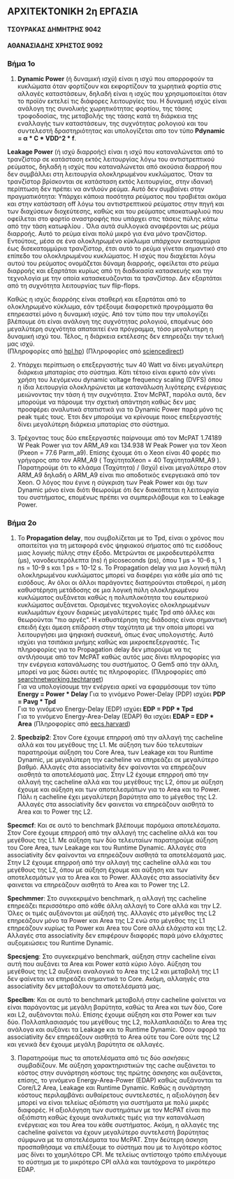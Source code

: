 ## ΑΡΧΙΤΕΚΤΟΝΙΚΗ 2η ΕΡΓΑΣΙΑ  
#### ΤΣΟΥΡΑΚΑΣ ΔΗΜΗΤΡΗΣ 9042  
#### ΑΘΑΝΑΣΙΑΔΗΣ ΧΡΗΣΤΟΣ 9092  

### Βήμα 1ο  
1. **Dynamic Power** (ή δυναμική ισχύ) είναι η ισχύ που απορροφούν τα κυκλώματα όταν φορτίζουν και εκφορτίζουν τα χωρητικά φορτία στις αλλαγές καταστάσεων, δηλαδή είναι η ισχύς που χρησιμοποιείται όταν το προϊόν εκτελεί τις διάφορες λειτουργίες του. Η δυναμική ισχύς είναι ανάλογη της συνολικής χωρητικότητας φορτίου, της τάσης τροφοδοσίας, της μεταβολής της τάσης κατά τη διάρκεια της εναλλαγής των καταστάσεων, της συχνότητας ρολογιού και του συντελεστή δραστηριότητας και υπολογίζεται απο τον τύπο **Pdynamic = α * C * VDD^2 * f**.  

**Leakage Power** (ή ισχύ διαρροής) είναι η ισχύ που καταναλώνεται από το τρανζίστορ σε κατάσταση εκτός λειτουργίας λόγω του αντιστρεπτικού ρεύματος, δηλαδή η ισχύς που καταναλώνεται από ακούσια διαρροή που δεν συμβάλλει στη λειτουργία ολοκληρωμένου κυκλώματος. Όταν τα τρανζίστορ βρίσκονται σε κατάσταση εκτός λειτουργίας, στην ιδανική περίπτωση δεν πρέπει να αντλούν ρεύμα. Αυτό δεν συμβαίνει στην πραγματικότητα: Υπάρχει κάποια ποσότητα ρεύματος που τραβιέται ακόμα και στην κατάσταση off λόγω του αντιστρεπτικού ρεύματος στην πηγή και των διαχύσεων διοχεύτεσης, καθώς και του ρεύματος υποκατωφλιού που οφείλεται στο φορτίο αναστροφής που υπάρχει στις τάσεις πύλης κάτω από την τάση κατωφλίου . Όλα αυτά συλλογικά αναφέρονται ως ρεύμα διαρροής. Αυτό το ρεύμα είναι πολύ μικρό για ένα μόνο τρανζίστορ. Εντούτοις, μέσα σε ένα ολοκληρωμένο κύκλωμα υπάρχουν εκατομμύρια έως δισεκατομμύρια τρανζίστορ, έτσι αυτό το ρεύμα γίνεται σημαντικό στο επίπεδο του ολοκληρωμένου κυκλώματος. Η ισχύς που διαχέεται λόγω αυτού του ρεύματος ονομάζεται δύναμη διαρροής, οφείλεται στο ρεύμα διαρροής και εξαρτάται κυρίως από τη διαδικασία κατασκευής και την τεχνολογία με την οποία κατασκευάζονται τα τρανζίστορ. Δεν εξαρτάται από τη συχνότητα λειτουργίας των flip-flops.  

Καθώς η ισχύς διαρρόης είναι σταθερή και εξαρτάται από το ολοκληρωμένο κύκλωμα, εάν τρέξουμε διαφορετικά προγράμματα θα επηρεαστεί μόνο η δυναμική ισχύς. Από τον τύπο που την υπολογίζει βλέπουμε ότι είναι ανάλογη της συχνότητας ρολογιού, επομένως όσο μεγαλύτερη συχνότητα απαταιτεί ένα πρόγραμμα, τόσο μεγαλυτερη η δυναμική ισχύ του. Τέλος, η διάρκεια εκτέλεσης δεν επηρεάζει την τελική μας ισχύ.  
(Πληροφορίες από [hpl.hp](https://www.hpl.hp.com/research/mcpat/micro09.pdf))
(Πληροφορίες από [sciencedirect](https://www.sciencedirect.com/topics/computer-science/static-power))

2. Υπάρχει περίπτωση ο επεξεργαστής των 40 Watt να δίνει μεγαλύτερη διάρκεια μπαταρίας στο σύστημα. Κάτι τέτοιο είναι εφικτό εάν γίνει χρήση του λεγόμενου dynamic voltage frequency scaling (DVFS) όπου η ίδια λειτουργία ολοκληρώνεται με κατανάλωση λιγότερης ενέργειας μειώνοντας την τάση ή την συχνότητα. Στον McPAT, παρόλα αυτά, δεν μπορούμε να πάρουμε την σχετική απάντηση καθώς δεν μας προσφέρει αναλυτικά στατιστικά για το Dynamic Power παρά μόνο τις peak τιμές τους. Έτσι δεν μπορούμε να κρίνουμε ποιος επεξεργαστής δίνει μεγαλύτερη διάρκεια μπαταρίας στο σύστημα.  

3. Τρέχοντας τους δύο επεξεργαστές παίρνουμε από τον McPAT 1.74189 W Peak Power για τον ARM_A9 και 134.938 W Peak Power για τον Xeon (Pxeon = 77.6 Parm_a9). Επίσης έχουμε ότι ο Xeon είναι 40 φορές πιο γρήγορος απο τον ARM_A9 ( ΤαχύτηταXeon = 40 ΤαχύτηταARM_A9 ). Παρατηρούμε ότι το κλάσμα (Ταχύτητα) / (Ισχύ) είναι μεγαλύτερο στον ARM_A9 δηλαδή ο ARM_A9 είναι πιο αποδοτικός ενεργειακά από τον Xeon. Ο λόγος που έγινε η σύγκριση των Peak Power και όχι των Dynamic μόνο είναι διότι θεωρούμε ότι δεν διακόπτεται η λειτουργία του συστήματος, επομένως πρέπει να συμπεριλάβουμε και το Leakage Power.  

### Βήμα 2ο  
1. Το **Propagation delay**, που συμβολίζεται με το Tpd, είναι ο χρόνος που απαιτείται για τη μεταφορά ενός ψηφιακού σήματος από τις εισόδους μιας λογικής πύλης στην έξοδο. Μετρώνται σε μικροδευτερόλεπτα (μs), νανοδευτερόλεπτα (ns) ή picoseconds (ps), όπου 1 μs = 10-6 s, 1 ns = 10-9 s και 1 ps = 10-12 s. Το Propagation delay για μια λογική πύλη ολοκληρωμένου κυκλώματος μπορεί να διαφέρει για κάθε μία από τις εισόδους. Αν όλοι οι άλλοι παράγοντες διατηρούνται σταθεροί, η μέση καθυστέρηση μετάδοσης σε μια λογική πύλη ολοκληρωμένου κυκλώματος αυξάνεται καθώς η πολυπλοκότητα του εσωτερικού κυκλώματος αυξάνεται. Ορισμένες τεχνολογίες ολοκληρωμένων κυκλωμάτων έχουν διαρκώς μεγαλύτερες τιμές Tpd από άλλες και θεωρούνται "πιο αργές". Η καθυστέρηση της διάδοσης είναι σημαντική επειδή έχει άμεση επίδραση στην ταχύτητα με την οποία μπορεί να λειτουργήσει μια ψηφιακή συσκευή, όπως ένας υπολογιστής. Αυτό ισχύει για τσιπάκια μνήμης καθώς και μικροεπεξεργαστές. Τις πληροφορίες για το Propagation delay δεν μπορούμε να τις αντλήσουμε από τον McPAT καθώς αυτός μας δίνει πληροφορίες για την ενέργεια κατανάλωσης του συστήματος. Ο Gem5 από την άλλη, μπορεί να μας δώσει αυτές τις πληροφορίες. (Πληροφορίες από [searchnetworking.techtarget](https://searchnetworking.techtarget.com/definition/propagation-delay))  
Για να υπολογίσουμε την ενέργεια αρκεί να εφαρμόσουμε τον τύπο **Energy = Power * Delay** 
Για το γινόμενο Power-Delay (PDP) ισχύει **PDP = Pavg * Tpd**  
Για το γινόμενο Energy-Delay (EDP) ισχύει **EDP = PDP * Tpd**  
Για το γινόμενο Energy-Area-Delay (EDAP) θα ισχύει **EDAP = EDP * Area** 
(Πληροφορίες από [eecs.harvard](http://www.eecs.harvard.edu/~dbrooks/cs246/cs246-lecture2.pdf))

2. **Specbzip2**:
Στον Core έχουμε επηρροή από την αλλαγή της cacheline αλλά και του μεγέθους της L1. Με αύξηση των δύο τελευταίων παρατηρούμε αύξηση του Core Area, των Leakage και του Runtime Dynamic, με μεγαλύτερη την cacheline να επηρεάζει σε μεγαλύτερο βαθμό. Αλλαγές στα associativity δεν φαίνονται να επηρεάζουν αισθητά τα αποτελέσματά μας. Στην L2 έχουμε επηρροή από την αλλαγή της cacheline αλλά και του μεγέθους της L2, όπου με αύξηση έχουμε και αύξηση και των αποτελεσμάτων για το Area και το Power. Πάλι η cacheline έχει μεγαλύτερη βαρύτητα απο το μέγεθος της L2. Αλλαγές στα associativity δεν φαινεται να επηρεάζουν αισθητά το Area και το Power της L2. 

**Specmcf**:
Και σε αυτό το benchmark βλέπουμε παρόμοια αποτελέσματα. Στον Core έχουμε επηρροή από την αλλαγή της cacheline αλλά και του μεγέθους της L1. Με αύξηση των δύο τελευταίων παρατηρούμε αύξηση του Core Area, των Leakage και του Runtime Dynamic. Αλλαγές στα associativity δεν φαίνονται να επηρεάζουν αισθητά τα αποτελέσματά μας. Στην L2 έχουμε επηρροή από την αλλαγή της cacheline αλλά και του μεγέθους της L2, όπου με αύξηση έχουμε και αύξηση και των αποτελεσμάτων για το Area και το Power. Αλλαγές στα associativity δεν φαινεται να επηρεάζουν αισθητά το Area και το Power της L2. 

**Spechmmer**:
Στο συγκεκριμένο benchmark, η αλλαγή της cacheline επηρεάζει περισσότερο από κάθε άλλη αλλαγή το Core αλλά και την L2. Όλες οι τιμές αυξάνονται με αύξησή της. Αλλαγές στο μέγεθος της L2 επηρεάζουν μόνο τα Power και Area της L2 ενώ στο μέγεθος της L1 επηρεάζουν κυρίως τα Power και Area του Core αλλά ελάχιστα και της L2. Αλλαγές στα associativity δεν επιφέρουν διαφορές παρά μόνο ελάχιστες αυξομειώσεις του Runtime Dynamic.

**Specsjeng**:
Στο συγκεκριμένο benchmark, αύξηση στην cacheline είναι αυτή που αυξάνει τα Area και Power κατά κύριο λόγο. Αύξηση του μεγέθους της L2 αυξάνει αναλογικά το Area της L2 και μεταβολή της L1 δεν φαίνεται να επηρεάζει σημαντικά το Core. Ακόμη, αλλαηγές στα associativity δεν μεταβάλουν τα αποτελέσματά μας.   

**Speclbm**:
Και σε αυτό το benchmark μεταβολή στην cacheline φαίνεται να είναι παράγοντας με μεγάλη βαρύτητα, καθώς τα Area και των δύο, Core και L2, αυξάνονται πολύ. Επίσης έχουμε αύξηση και στα Power και των δύο. Πολλαπλασιασμός του μεγέθους της L2, πολλαπλασιάζει το Area της ανάλογα και αυξάνει τα Leakage και το Runtime Dynamic. Όσον αφορά τα associativity δεν επηρεάζουν αισθητά το Area ούτε του Core ούτε της L2 και γενικά δεν έχουμε μεγάλη βαρύτητα σε αλλαγές.

3. Παρατηρούμε πως τα αποτελέσματα από τις δύο ασκήσεις συμβαδίζουν. Με αύξηση χαρακτηριστικών της cache αυξάνεται το κόστος στην συνάρτηση κόστους της πρώτης άσκησης και αυξάνεται, επίσης, το γινόμενο Energy-Area-Power (EDAP) καθώς αυξάνονται τα Core/L2 Area, Leakage και Runtime Dynamic. Καθώς η συνάρτηση κόστους περιλαμβάνει αυθαίρετους συντελεστές, η αξιολόγηση δεν μπορεί να είναι τελείως αξιόπιστη για συστήματα με πολύ μικρές διαφορές. Η αξιολόγηση των συστημάτων με τον McPAT είναι πιο αξιόπιστη καθώς έχουμε αναλυτικές τιμές για την κατανάλωση ενέργειας και του Area του κάθε συστήματος. Ακόμη, η αλλαγές της cacheline φαίνεται να έχουν μεγαλύτερο συντελεστή βαρύτητας σύμφωνα με τα αποτελέσματα του McPAT. Στην δεύτερη άσκηση προσπαθήσαμε να επιλέξουμε το σύστημα που με το λιγότερο κόστος μας δίνει το χαμηλότερο CPI. Με τελείως αντίστοιχο τρόπο επιλέγουμε το σύστημα με το μικρότερο CPI αλλά και ταυτόχρονα το μικρότερο EDAP.






